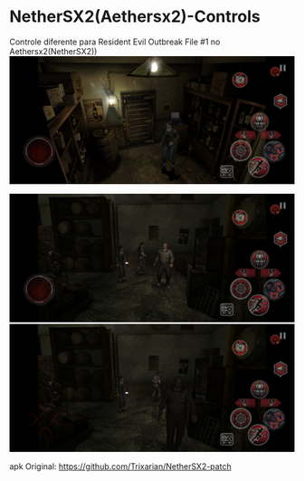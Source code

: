 # NetherSX2(Aethersx2)-Controls
Controle diferente para Resident Evil Outbreak File #1 no Aethersx2(NetherSX2))
![Imagem 1](https://github.com/Haxkevil/Aethersx2-Controls/blob/main/REOF1%20C1_1.jpg)

![Imagem 2](https://github.com/Haxkevil/Aethersx2-Controls/blob/main/REOF1%20C1_2.jpg)
![Imagem 3](https://github.com/Haxkevil/Aethersx2-Controls/blob/main/REOF1%20C1_3.jpg)

apk Original: https://github.com/Trixarian/NetherSX2-patch
